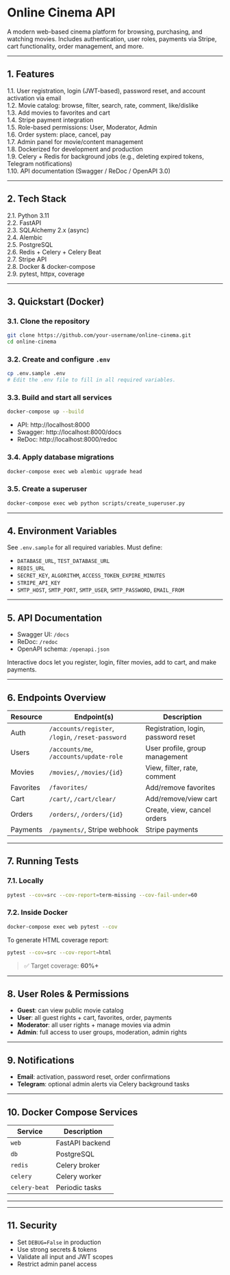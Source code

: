 # Online Cinema API

A modern web-based cinema platform for browsing, purchasing, and watching movies. Includes authentication, user roles, payments via Stripe, cart functionality, order management, and more.

---

## 1. Features

1.1. User registration, login (JWT-based), password reset, and account activation via email  
1.2. Movie catalog: browse, filter, search, rate, comment, like/dislike  
1.3. Add movies to favorites and cart  
1.4. Stripe payment integration  
1.5. Role-based permissions: User, Moderator, Admin  
1.6. Order system: place, cancel, pay  
1.7. Admin panel for movie/content management  
1.8. Dockerized for development and production  
1.9. Celery + Redis for background jobs (e.g., deleting expired tokens, Telegram notifications)  
1.10. API documentation (Swagger / ReDoc / OpenAPI 3.0)  

---

## 2. Tech Stack

2.1. Python 3.11  
2.2. FastAPI  
2.3. SQLAlchemy 2.x (async)  
2.4. Alembic  
2.5. PostgreSQL  
2.6. Redis + Celery + Celery Beat  
2.7. Stripe API  
2.8. Docker & docker-compose  
2.9. pytest, httpx, coverage  

---

## 3. Quickstart (Docker)

### 3.1. Clone the repository

```bash
git clone https://github.com/your-username/online-cinema.git
cd online-cinema
```

### 3.2. Create and configure `.env`

```bash
cp .env.sample .env
# Edit the .env file to fill in all required variables.
```

### 3.3. Build and start all services

```bash
docker-compose up --build
```

- API: http://localhost:8000
- Swagger: http://localhost:8000/docs
- ReDoc: http://localhost:8000/redoc

### 3.4. Apply database migrations

```bash
docker-compose exec web alembic upgrade head
```

### 3.5. Create a superuser

```bash
docker-compose exec web python scripts/create_superuser.py
```

---

## 4. Environment Variables

See `.env.sample` for all required variables. Must define:

- `DATABASE_URL`, `TEST_DATABASE_URL`  
- `REDIS_URL`  
- `SECRET_KEY`, `ALGORITHM`, `ACCESS_TOKEN_EXPIRE_MINUTES`  
- `STRIPE_API_KEY`  
- `SMTP_HOST`, `SMTP_PORT`, `SMTP_USER`, `SMTP_PASSWORD`, `EMAIL_FROM`

---

## 5. API Documentation

- Swagger UI: `/docs`
- ReDoc: `/redoc`
- OpenAPI schema: `/openapi.json`

Interactive docs let you register, login, filter movies, add to cart, and make payments.

---

## 6. Endpoints Overview

| Resource   | Endpoint(s)                                     | Description                              |
|------------|--------------------------------------------------|------------------------------------------|
| Auth       | `/accounts/register`, `/login`, `/reset-password` | Registration, login, password reset      |
| Users      | `/accounts/me`, `/accounts/update-role`          | User profile, group management           |
| Movies     | `/movies/`, `/movies/{id}`                       | View, filter, rate, comment              |
| Favorites  | `/favorites/`                                    | Add/remove favorites                     |
| Cart       | `/cart/`, `/cart/clear/`                         | Add/remove/view cart                     |
| Orders     | `/orders/`, `/orders/{id}`                       | Create, view, cancel orders              |
| Payments   | `/payments/`, Stripe webhook                     | Stripe payments                          |


---

## 7. Running Tests

### 7.1. Locally

```bash
pytest --cov=src --cov-report=term-missing --cov-fail-under=60
```

### 7.2. Inside Docker

```bash
docker-compose exec web pytest --cov
```

To generate HTML coverage report:

```bash
pytest --cov=src --cov-report=html
```

> ✅ Target coverage: **60%+**

---

## 8. User Roles & Permissions

- **Guest**: can view public movie catalog  
- **User**: all guest rights + cart, favorites, order, payments  
- **Moderator**: all user rights + manage movies via admin  
- **Admin**: full access to user groups, moderation, admin rights

---

## 9. Notifications

- **Email**: activation, password reset, order confirmations  
- **Telegram**: optional admin alerts via Celery background tasks

---

## 10. Docker Compose Services

| Service        | Description                          |
|----------------|--------------------------------------|
| `web`          | FastAPI backend                      |
| `db`           | PostgreSQL                           |
| `redis`        | Celery broker                        |
| `celery`       | Celery worker                        |
| `celery-beat`  | Periodic tasks                       |

---


---

## 11. Security

- Set `DEBUG=False` in production  
- Use strong secrets & tokens  
- Validate all input and JWT scopes  
- Restrict admin panel access

